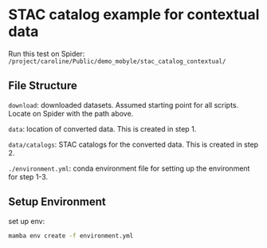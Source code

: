 # STAC catalog example for contextual data

Run this test on Spider: `/project/caroline/Public/demo_mobyle/stac_catalog_contextual/`

## File Structure

`download`: downloaded datasets. Assumed starting point for all scripts. Locate on Spider with the path above.

`data`: location of converted data. This is created in step 1.

`data/catalogs`: STAC catalogs for the converted data. This is created in step 2.

`./environment.yml`: conda environment file for setting up the environment for step 1-3.


## Setup Environment

set up env:

```bash
mamba env create -f environment.yml
```